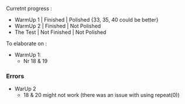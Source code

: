 Curretnt progress :

- WarmUp 1 | Finished | Polished {33, 35, 40 could be better}
- WarmUp 2 | Finished | Not Polished
- The Test | Not Finished | Not Polished

To elaborate on :

- WarmUp 1:
  - Nr 18 & 19

### Errors

- WarUp 2
  - 18 & 20 might not work (there was an issue with using repeat(0))
